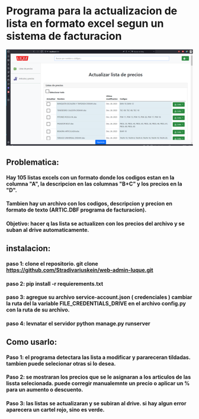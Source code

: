 # Programa para la actualizacion de lista en formato excel segun un sistema de facturacion

![ilustration home page](imgs/ilustration.png)


## Problematica:
#### Hay 105 listas excels con un formato donde los codigos estan en la columna "A", la descripcion en las columnas "B+C" y los precios en la "D".

#### Tambien hay un archivo con los codigos, descripcion y precion en formato de texto (ARTIC.DBF programa de facturacion).

#### Objetivo: hacer q las lista se actualizen con los precios del archivo y se suban al drive automaticamente.

## instalacion:

#### paso 1: clone el repositorio. git clone https://github.com/Stradivariuskein/web-admin-luque.git

#### paso 2: pip install -r requierements.txt

#### paso 3: agregue su archivo service-account.json ( credenciales ) cambiar la ruta del la variable FILE_CREDENTIALS_DRIVE en el archivo config.py con la ruta de su archivo.

#### paso 4: levnatar el servidor python manage.py runserver

## Como usarlo:

#### Paso 1: el programa detectara las lista a modificar y parareceran tildadas. tambien puede selecionar otras si lo desea.

#### Paso 2: se mostraran los precios que se le asignaran a los articulos de las lissta selecionada. puede corregir manualemnte un precio o aplicar un % para un aumento o descuento.

#### Paso 3: las listas se actualizaran y se subiran al drive. si hay algun error aparecera un cartel rojo, sino es verde.
